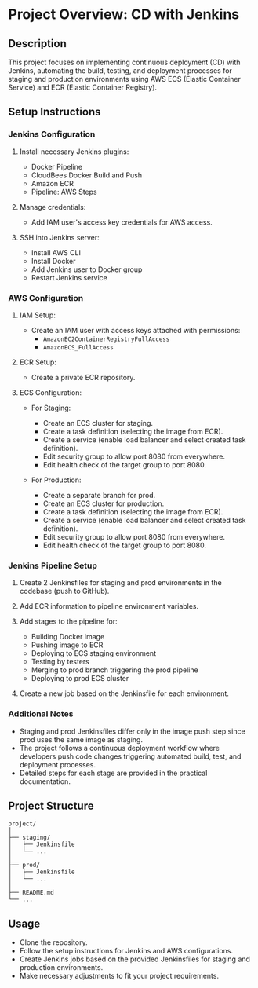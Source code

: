 # Project Overview: CD with Jenkins

## Description
This project focuses on implementing continuous deployment (CD) with Jenkins, automating the build, testing, and deployment processes for staging and production environments using AWS ECS (Elastic Container Service) and ECR (Elastic Container Registry).

## Setup Instructions

### Jenkins Configuration
1. Install necessary Jenkins plugins:
   - Docker Pipeline
   - CloudBees Docker Build and Push
   - Amazon ECR
   - Pipeline: AWS Steps

2. Manage credentials:
   - Add IAM user's access key credentials for AWS access.

3. SSH into Jenkins server:
   - Install AWS CLI
   - Install Docker
   - Add Jenkins user to Docker group
   - Restart Jenkins service

### AWS Configuration
1. IAM Setup:
   - Create an IAM user with access keys attached with permissions:
     - `AmazonEC2ContainerRegistryFullAccess`
     - `AmazonECS_FullAccess`

2. ECR Setup:
   - Create a private ECR repository.

3. ECS Configuration:
   - For Staging:
     - Create an ECS cluster for staging.
     - Create a task definition (selecting the image from ECR).
     - Create a service (enable load balancer and select created task definition).
     - Edit security group to allow port 8080 from everywhere.
     - Edit health check of the target group to port 8080.

   - For Production:
     - Create a separate branch for prod.
     - Create an ECS cluster for production.
     - Create a task definition (selecting the image from ECR).
     - Create a service (enable load balancer and select created task definition).
     - Edit security group to allow port 8080 from everywhere.
     - Edit health check of the target group to port 8080.

### Jenkins Pipeline Setup
1. Create 2 Jenkinsfiles for staging and prod environments in the codebase (push to GitHub).

2. Add ECR information to pipeline environment variables.

3. Add stages to the pipeline for:
   - Building Docker image
   - Pushing image to ECR
   - Deploying to ECS staging environment
   - Testing by testers
   - Merging to prod branch triggering the prod pipeline
   - Deploying to prod ECS cluster

4. Create a new job based on the Jenkinsfile for each environment.

### Additional Notes
- Staging and prod Jenkinsfiles differ only in the image push step since prod uses the same image as staging.
- The project follows a continuous deployment workflow where developers push code changes triggering automated build, test, and deployment processes.
- Detailed steps for each stage are provided in the practical documentation.

## Project Structure
```
project/
│
├── staging/
│   ├── Jenkinsfile
│   └── ...
│
├── prod/
│   ├── Jenkinsfile
│   └── ...
│
├── README.md
└── ...
```

## Usage
- Clone the repository.
- Follow the setup instructions for Jenkins and AWS configurations.
- Create Jenkins jobs based on the provided Jenkinsfiles for staging and production environments.
- Make necessary adjustments to fit your project requirements.
